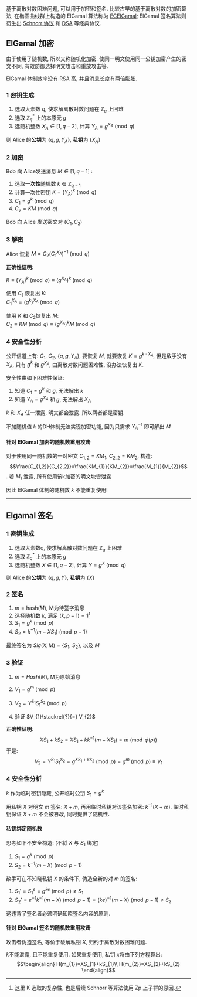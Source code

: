 基于离散对数困难问题, 可以用于加密和签名. 比较古早的基于离散对数的加密算法, 在椭圆曲线群上构造的 ElGamal 算法称为 [ECElGamal](ECC/ECElGamal.md); ElGamal 签名算法则衍生出 [Schnorr 协议](数字签名/Schnorr%20协议.md) 和 [DSA](数字签名/DSA%20协议.md) 等经典协议.

## ElGamal 加密

由于使用了随机数, 所以又称随机化加密. 使同一明文使用同一公钥加密产生的密文不同, 有效防御选择明文攻击和重放攻击等.

ElGamal 体制效率没有 RSA 高, 并且消息长度有两倍膨胀.

### 1 密钥生成

1. 选取大素数 $q$, 使求解离散对数问题在 $\mathbb{Z}_{q}$ 上困难
2. 选取 $\mathbb{Z}_{q}^*$ 上的本原元 $g$
3. 选随机整数 $X_{A}\in \left[1, q-2\right]$, 计算 $Y_{A}=g^{X_{A}}\pmod q$

则 Alice 的**公钥**为 $\{q, g, Y_{A}\}$, **私钥**为 $\{X_A\}$

### 2 加密

Bob 向 Alice发送消息 $M\in\left[1, q-1\right]$ :

1. 选取**一次性**随机数 ${} k\in \mathbb{Z}_{q-1} {}$
2. 计算一次性密钥 $K=(Y_{A})^{k}\pmod q$
3. ${} C_{1}=g^{k}\pmod q {}$
4. $C_{2}=KM\pmod q$

Bob 向 Alice 发送密文对 $\left(C_{1}, C_{2}\right)$

### 3 解密

Alice 恢复 $M=C_{2}(C_{1}^{X_{A}})^{-1}\pmod q$

**正确性证明**:

$K\equiv(Y_{A})^{k}\pmod q\equiv (g^{X_{A}})^k\pmod q$

使用 $C_1$ 恢复出 $K$:  
$C_{1}^{X_{A}}=(g^{k})^{X_{A}}\pmod q$

使用 $K$ 和 $C_{2}$恢复出 $M$:  
$C_{2}\equiv KM\pmod q\equiv (g^{X_{A}})^{k}M\pmod q$

### 4 安全性分析

公开信道上有: $C_{1}$, $C_{2}$, $\{q, g, Y_{A}\}$, 要恢复 $M$, 就要恢复 $K=g^{k\cdot X_{A}}$, 但是敌手没有 $X_{A}$, 只有 ${} g^{k}$ 和 ${} g^{X_{A}}$, 由离散对数问题困难性, 没办法恢复出 $K$. 

安全性由如下困难性保证:  

1. 知道 $C_{1}=g^{k}$ 和 $g$, 无法解出 $k$
2. 知道 $Y_{A}=g^{X_{A}}$ 和 $g$, 无法解出 $X_{A}$

$k$ 和 $X_{A}$ 任一泄露, 明文都会泄露. 所以两者都是密钥.   

不加随机值 $k$ 的DH体制无法实现加密功能, 因为只需求 $Y_{A}^{-1}$ 即可解出 $M$

#### 针对 ElGamal 加密的随机数重用攻击

对于使用同一随机数的一对密文 $C_{1,2}=KM_{1}$, $C_{2,2}=KM_{2}$, 构造: $$\frac{C_{1,2}}{C_{2,2}}=\frac{KM_{1}}{KM_{2}}=\frac{M_{1}}{M_{2}}$$. 若 $M_{1}$ 泄露, 所有使用该k加密的明文块皆泄露

因此 ElGamal 体制的随机数 $k$ 不能重复使用!

***

## Elgamal 签名

### 1 密钥生成

1. 选取大素数q, 使求解离散对数问题在 $\mathbb{Z}_{q}$ 上困难
2. 选取 $\mathbb{Z}_{q}^*$ 上的本原元 $g$
3. 选随机整数 $X\in \left[1, q-2\right]$, 计算 $Y=g^{X}\pmod q$

则 Alice 的**公钥**为 $\{q, g, Y\}$, **私钥**为 $\{X\}$

### 2 签名

1. ${} m=\mathrm{hash}(M) {}$, M为待签字消息
2. 选择随机数 $k$, 满足 $(k,p-1)=1$[^1]
3. $S_{1}=g^{k}\pmod p$
4. $S_{2}=k^{-1}(m-XS_{1})\pmod {p-1}$

最终签名为 $Sig(X, M)=\{S_{1},\ S_{2}\}$, 以及 $M$

[^1]: 这里 K 选取的复杂性, 也是后续 Schnorr 等算法使用 Zp 上子群的原因.

### 3 验证

1. $m=Hash(M)$, M为原始消息
1. $V_{1}=g^{m}\pmod p$
2. $V_{2}=Y^{S_{1}}S_{1}^{S_{2}}\pmod p$

3. 验证 $V_{1}\stackrel{?}{=} V_{2}$

**正确性证明**:
$$XS_{1}+kS_{2}=XS_{1}+kk^{-1}(m-XS_{1})=m \pmod{\phi(p)}$$
于是: $$V_{2}=Y^{S_{1}}S_{1}^{S_{2}}=g^{XS_{1}+kS_{2}}\pmod p=g^{m}\pmod p\equiv V_{1}$$


### 4 安全性分析

$k$ 作为临时密钥隐藏, 公开临时公钥 $S_{1}=g^{k}$

用私钥 $X$ 对明文 $m$ 签名: $X+m$, 再用临时私钥对该签名加密: $k^{-1}(X+m)$. 临时私钥保证 $X+m$ 不会被篡改, 同时提供了随机性.

#### 私钥绑定随机数

思考如下不安全构造: (不将 $X$ 与 $S_{1}$ 绑定)
1. $S_{1}=g^{k}\pmod p$
2. $S_{2}=k^{-1}(m-X)\pmod {p-1}$

敌手可在不知晓私钥 $X$ 的条件下, 伪造全新的对 $m$ 的签名:
1. ${} S_{1}'=S_{1}^{e}=g^{ke}\pmod{p}\neq S_{1} {}$
2. $S_{2}'=e^{-1}k^{-1}(m-X)\pmod{p-1}=(ke)^{-1}(m-X)\pmod{p-1}\neq S_{2}$

这违背了签名者必须明确知晓签名内容的原则.

#### 针对 ElGamal 签名的随机数重用攻击

攻击者伪造签名, 等价于破解私钥 $X$, 归约于离散对数困难问题.

$k$不能泄露, 且不能重复使用. 如果重复使用, 私钥 $x$将由下列方程算出:
$$\begin{align}
H(m_{1})=XS_{1}+kS_{1}\\
H(m_{2})=XS_{2}+kS_{2}
\end{align}$$
